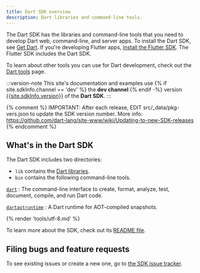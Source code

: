 ```yaml
---
title: Dart SDK overview
description: Dart libraries and command-line tools.
---
```


The Dart SDK has the libraries and command-line tools that you need to develop
Dart web, command-line, and server apps.
To install the Dart SDK, see [Get Dart](/get-dart).
If you're developing Flutter apps, [install the Flutter SDK][flutter].
The Flutter SDK includes the Dart SDK.

To learn about other tools you can use for Dart development,
check out the [Dart tools](/tools) page.

:::version-note
This site's documentation and examples use
{% if site.sdkInfo.channel == 'dev' %} the **dev channel** {% endif -%}
version [{{site.sdkInfo.version}}][site SDK version] of the **Dart SDK**.
:::

{% comment %}
  IMPORTANT: After each release, EDIT src/_data/pkg-vers.json
  to update the SDK version number.
  More info: https://github.com/dart-lang/site-www/wiki/Updating-to-new-SDK-releases
{% endcomment %}

## What's in the Dart SDK

The Dart SDK includes two directories:

* `lib` contains the [Dart libraries][].
* `bin` contains the following command-line tools.

[`dart`](/tools/dart-tool)
: The command-line interface to create, format, analyze, test,
  document, compile, and run Dart code.
  
[`dartaotruntime`](/tools/dartaotruntime)
: A Dart runtime for AOT-compiled snapshots.

{% render 'tools/utf-8.md' %}

To learn more about the SDK, check out its [README file][readme].

## Filing bugs and feature requests

To see existing issues or create a new one,
go to [the SDK issue tracker][sdk-issues].

[Dart libraries]: /libraries
[flutter]: {{site.flutter-docs}}/get-started/install
[site SDK version]: {{site.dart-api}}/{{site.sdkInfo.version}}/index.html
[readme]: {{site.repo.dart.sdk}}/blob/main/README.dart-sdk
[sdk-issues]: {{site.repo.dart.sdk}}/issues
